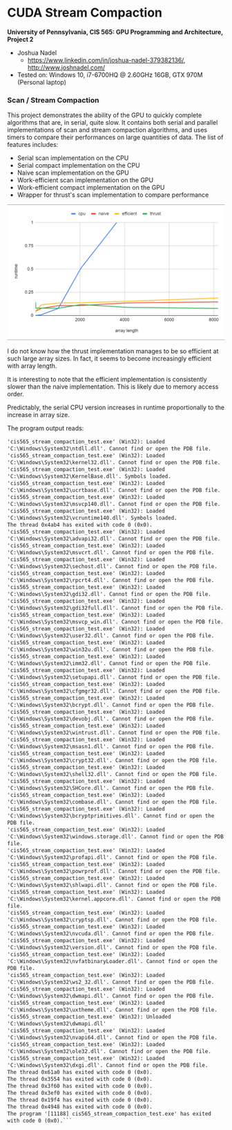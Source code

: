 CUDA Stream Compaction
======================

**University of Pennsylvania, CIS 565: GPU Programming and Architecture, Project 2**

* Joshua Nadel
  * https://www.linkedin.com/in/joshua-nadel-379382136/, http://www.joshnadel.com/
* Tested on: Windows 10, i7-6700HQ @ 2.60GHz 16GB, GTX 970M (Personal laptop)

### Scan / Stream Compaction

This project demonstrates the ability of the GPU to quickly complete algorithms that are, in serial, quite slow. It contains both serial and parallel implementations of scan and stream compaction algorithms, and uses timers to compare their performances on large quantities of data.
The list of features includes:
* Serial scan implementation on the CPU
* Serial compact implementation on the CPU
* Naive scan implementation on the GPU
* Work-efficient scan implementation on the GPU
* Work-efficient compact implementation on the GPU
* Wrapper for thrust's scan implementation to compare performance

![](img/timeOverLength.png)

I do not know how the thrust implementation manages to be so efficient at such large array sizes. In fact, it seems to become increasingly efficient with array length.

It is interesting to note that the efficient implementation is consistently slower than the naive implementation. This is likely due to memory access order.

Predictably, the serial CPU version increases in runtime proportionally to the increase in array size.

The program output reads:
```'cis565_stream_compaction_test.exe' (Win32): Loaded 'C:\Users\Josh\Documents\School\UPenn\2019-2020\CIS 565\Project2-Number-Algorithms\Project2-Stream-Compaction\build\Release\cis565_stream_compaction_test.exe'. Module was built without symbols.
'cis565_stream_compaction_test.exe' (Win32): Loaded 'C:\Windows\System32\ntdll.dll'. Cannot find or open the PDB file.
'cis565_stream_compaction_test.exe' (Win32): Loaded 'C:\Windows\System32\kernel32.dll'. Cannot find or open the PDB file.
'cis565_stream_compaction_test.exe' (Win32): Loaded 'C:\Windows\System32\KernelBase.dll'. Symbols loaded.
'cis565_stream_compaction_test.exe' (Win32): Loaded 'C:\Windows\System32\ucrtbase.dll'. Cannot find or open the PDB file.
'cis565_stream_compaction_test.exe' (Win32): Loaded 'C:\Windows\System32\msvcp140.dll'. Cannot find or open the PDB file.
'cis565_stream_compaction_test.exe' (Win32): Loaded 'C:\Windows\System32\vcruntime140.dll'. Symbols loaded.
The thread 0x4ab4 has exited with code 0 (0x0).
'cis565_stream_compaction_test.exe' (Win32): Loaded 'C:\Windows\System32\advapi32.dll'. Cannot find or open the PDB file.
'cis565_stream_compaction_test.exe' (Win32): Loaded 'C:\Windows\System32\msvcrt.dll'. Cannot find or open the PDB file.
'cis565_stream_compaction_test.exe' (Win32): Loaded 'C:\Windows\System32\sechost.dll'. Cannot find or open the PDB file.
'cis565_stream_compaction_test.exe' (Win32): Loaded 'C:\Windows\System32\rpcrt4.dll'. Cannot find or open the PDB file.
'cis565_stream_compaction_test.exe' (Win32): Loaded 'C:\Windows\System32\gdi32.dll'. Cannot find or open the PDB file.
'cis565_stream_compaction_test.exe' (Win32): Loaded 'C:\Windows\System32\gdi32full.dll'. Cannot find or open the PDB file.
'cis565_stream_compaction_test.exe' (Win32): Loaded 'C:\Windows\System32\msvcp_win.dll'. Cannot find or open the PDB file.
'cis565_stream_compaction_test.exe' (Win32): Loaded 'C:\Windows\System32\user32.dll'. Cannot find or open the PDB file.
'cis565_stream_compaction_test.exe' (Win32): Loaded 'C:\Windows\System32\win32u.dll'. Cannot find or open the PDB file.
'cis565_stream_compaction_test.exe' (Win32): Loaded 'C:\Windows\System32\imm32.dll'. Cannot find or open the PDB file.
'cis565_stream_compaction_test.exe' (Win32): Loaded 'C:\Windows\System32\setupapi.dll'. Cannot find or open the PDB file.
'cis565_stream_compaction_test.exe' (Win32): Loaded 'C:\Windows\System32\cfgmgr32.dll'. Cannot find or open the PDB file.
'cis565_stream_compaction_test.exe' (Win32): Loaded 'C:\Windows\System32\bcrypt.dll'. Cannot find or open the PDB file.
'cis565_stream_compaction_test.exe' (Win32): Loaded 'C:\Windows\System32\devobj.dll'. Cannot find or open the PDB file.
'cis565_stream_compaction_test.exe' (Win32): Loaded 'C:\Windows\System32\wintrust.dll'. Cannot find or open the PDB file.
'cis565_stream_compaction_test.exe' (Win32): Loaded 'C:\Windows\System32\msasn1.dll'. Cannot find or open the PDB file.
'cis565_stream_compaction_test.exe' (Win32): Loaded 'C:\Windows\System32\crypt32.dll'. Cannot find or open the PDB file.
'cis565_stream_compaction_test.exe' (Win32): Loaded 'C:\Windows\System32\shell32.dll'. Cannot find or open the PDB file.
'cis565_stream_compaction_test.exe' (Win32): Loaded 'C:\Windows\System32\SHCore.dll'. Cannot find or open the PDB file.
'cis565_stream_compaction_test.exe' (Win32): Loaded 'C:\Windows\System32\combase.dll'. Cannot find or open the PDB file.
'cis565_stream_compaction_test.exe' (Win32): Loaded 'C:\Windows\System32\bcryptprimitives.dll'. Cannot find or open the PDB file.
'cis565_stream_compaction_test.exe' (Win32): Loaded 'C:\Windows\System32\windows.storage.dll'. Cannot find or open the PDB file.
'cis565_stream_compaction_test.exe' (Win32): Loaded 'C:\Windows\System32\profapi.dll'. Cannot find or open the PDB file.
'cis565_stream_compaction_test.exe' (Win32): Loaded 'C:\Windows\System32\powrprof.dll'. Cannot find or open the PDB file.
'cis565_stream_compaction_test.exe' (Win32): Loaded 'C:\Windows\System32\shlwapi.dll'. Cannot find or open the PDB file.
'cis565_stream_compaction_test.exe' (Win32): Loaded 'C:\Windows\System32\kernel.appcore.dll'. Cannot find or open the PDB file.
'cis565_stream_compaction_test.exe' (Win32): Loaded 'C:\Windows\System32\cryptsp.dll'. Cannot find or open the PDB file.
'cis565_stream_compaction_test.exe' (Win32): Loaded 'C:\Windows\System32\nvcuda.dll'. Cannot find or open the PDB file.
'cis565_stream_compaction_test.exe' (Win32): Loaded 'C:\Windows\System32\version.dll'. Cannot find or open the PDB file.
'cis565_stream_compaction_test.exe' (Win32): Loaded 'C:\Windows\System32\nvfatbinaryLoader.dll'. Cannot find or open the PDB file.
'cis565_stream_compaction_test.exe' (Win32): Loaded 'C:\Windows\System32\ws2_32.dll'. Cannot find or open the PDB file.
'cis565_stream_compaction_test.exe' (Win32): Loaded 'C:\Windows\System32\dwmapi.dll'. Cannot find or open the PDB file.
'cis565_stream_compaction_test.exe' (Win32): Loaded 'C:\Windows\System32\uxtheme.dll'. Cannot find or open the PDB file.
'cis565_stream_compaction_test.exe' (Win32): Unloaded 'C:\Windows\System32\dwmapi.dll'
'cis565_stream_compaction_test.exe' (Win32): Loaded 'C:\Windows\System32\nvapi64.dll'. Cannot find or open the PDB file.
'cis565_stream_compaction_test.exe' (Win32): Loaded 'C:\Windows\System32\ole32.dll'. Cannot find or open the PDB file.
'cis565_stream_compaction_test.exe' (Win32): Loaded 'C:\Windows\System32\dxgi.dll'. Cannot find or open the PDB file.
The thread 0x61a0 has exited with code 0 (0x0).
The thread 0x3554 has exited with code 0 (0x0).
The thread 0x3f60 has exited with code 0 (0x0).
The thread 0x3ef0 has exited with code 0 (0x0).
The thread 0x19f4 has exited with code 0 (0x0).
The thread 0x4948 has exited with code 0 (0x0).
The program '[11188] cis565_stream_compaction_test.exe' has exited with code 0 (0x0).```